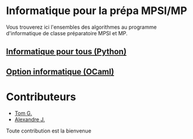 # Informatique pour la prépa MPSI/MP

Vous trouverez ici l'ensembles des algorithmes au programme d'informatique de classe préparatoire MPSI et MP.

## [Informatique pour tous (Python)](infopourtous/README.md)


## [Option informatique (OCaml)](optioninfo/README.md)




# Contributeurs

* [Tom G.](https://github.com/Any0ne22)
* [Alexandre J.](https://github.com/jerdnaxela)
  
Toute contribution est la bienvenue